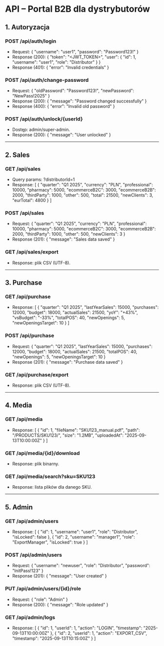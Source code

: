 # API – Portal B2B dla dystrybutorów

## 1. Autoryzacja
### POST /api/auth/login
- Request:
{
  "username": "user1",
  "password": "Password123!"
}
- Response (200):
{
  "token": "<JWT_TOKEN>",
  "user": {
    "id": 1,
    "username": "user1",
    "role": "Distributor"
  }
}
- Response (401): { "error": "Invalid credentials" }

### POST /api/auth/change-password
- Request:
{
  "oldPassword": "Password123!",
  "newPassword": "NewPass!2025"
}
- Response (200): { "message": "Password changed successfully" }
- Response (400): { "error": "Invalid old password" }

### POST /api/auth/unlock/{userId}
- Dostęp: admin/super-admin.
- Response (200): { "message": "User unlocked" }

---

## 2. Sales
### GET /api/sales
- Query params: ?distributorId=1
- Response:
[
  {
    "quarter": "Q1 2025",
    "currency": "PLN",
    "professional": 10000,
    "pharmacy": 5000,
    "ecommerceB2C": 3000,
    "ecommerceB2B": 2000,
    "thirdParty": 1000,
    "other": 500,
    "total": 21500,
    "newClients": 3,
    "eurTotal": 4800
  }
]

### POST /api/sales
- Request:
{
  "quarter": "Q1 2025",
  "currency": "PLN",
  "professional": 10000,
  "pharmacy": 5000,
  "ecommerceB2C": 3000,
  "ecommerceB2B": 2000,
  "thirdParty": 1000,
  "other": 500,
  "newClients": 3
}
- Response (201): { "message": "Sales data saved" }

### GET /api/sales/export
- Response: plik CSV (UTF-8).

---

## 3. Purchase
### GET /api/purchase
- Response:
[
  {
    "quarter": "Q1 2025",
    "lastYearSales": 15000,
    "purchases": 12000,
    "budget": 18000,
    "actualSales": 21500,
    "yoY": "+43%",
    "vsBudget": "-33%",
    "totalPOS": 40,
    "newOpenings": 5,
    "newOpeningsTarget": 10
  }
]

### POST /api/purchase
- Request:
{
  "quarter": "Q1 2025",
  "lastYearSales": 15000,
  "purchases": 12000,
  "budget": 18000,
  "actualSales": 21500,
  "totalPOS": 40,
  "newOpenings": 5,
  "newOpeningsTarget": 10
}
- Response (201): { "message": "Purchase data saved" }

### GET /api/purchase/export
- Response: plik CSV (UTF-8).

---

## 4. Media
### GET /api/media
- Response:
[
  {
    "id": 1,
    "fileName": "SKU123_manual.pdf",
    "path": "/PRODUCTS/SKU123/",
    "size": "1.2MB",
    "uploadedAt": "2025-09-13T10:00:00Z"
  }
]

### GET /api/media/{id}/download
- Response: plik binarny.

### GET /api/media/search?sku=SKU123
- Response: lista plików dla danego SKU.

---

## 5. Admin
### GET /api/admin/users
- Response:
[
  { "id": 1, "username": "user1", "role": "Distributor", "isLocked": false },
  { "id": 2, "username": "manager1", "role": "ExportManager", "isLocked": true }
]

### POST /api/admin/users
- Request:
{
  "username": "newuser",
  "role": "Distributor",
  "password": "InitPass!123"
}
- Response (201): { "message": "User created" }

### PUT /api/admin/users/{id}/role
- Request:
{
  "role": "Admin"
}
- Response (200): { "message": "Role updated" }

### GET /api/admin/logs
- Response:
[
  { "id": 1, "userId": 1, "action": "LOGIN", "timestamp": "2025-09-13T10:00:00Z" },
  { "id": 2, "userId": 1, "action": "EXPORT_CSV", "timestamp": "2025-09-13T10:15:00Z" }
]
